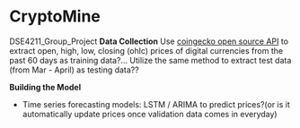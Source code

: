 # CryptoMine
DSE4211_Group_Project
**Data Collection**
Use [coingecko open source API](url) to extract open, high, low, closing (ohlc) prices of digital currencies from the past 60 days as training data?...
Utilize the same method to extract test data (from Mar - April) as testing data??

**Building the Model**
- Time series forecasting models: LSTM / ARIMA to predict prices?(or is it automatically update prices once validation data comes in everyday)

